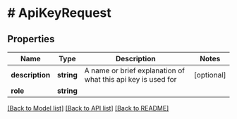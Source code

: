 # # ApiKeyRequest

## Properties

Name | Type | Description | Notes
------------ | ------------- | ------------- | -------------
**description** | **string** | A name or brief explanation of what this api key is used for | [optional]
**role** | **string** |  |

[[Back to Model list]](../../README.md#models) [[Back to API list]](../../README.md#endpoints) [[Back to README]](../../README.md)
